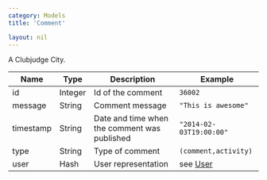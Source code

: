 ```yaml
---
category: Models
title: 'Comment'

layout: nil
---
```

A Clubjudge City.

|    Name   |   Type  |                 Description                  |           Example           |
| --------- | ------- | -------------------------------------------- | --------------------------- |
| id        | Integer | Id of the comment                            | ```36002```                 |
| message   | String  | Comment message                              | ```"This is awesome"```     |
| timestamp | String  | Date and time when the comment was published | ```"2014-02-03T19:00:00"``` |
| type      | String  | Type of comment                              | ```(comment,activity)```    |
| user      | Hash    | User representation                          | see [User](#/user-model)     |
